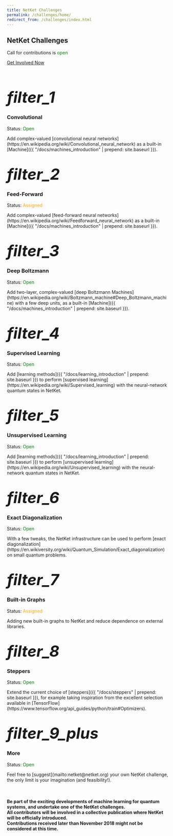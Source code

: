 ```yaml
---
title: NetKet Challenges
permalink: /challenges/home/
redirect_from: /challenges/index.html
---
```

<div class="row" >
  <div class="col-sm-12">
    <div class="jumbotron">
    <h2 class="text-center">NetKet Challenges</h2>
    <div class="text-center">
    <p class="text-muted"> Call for contributions is <font color="green"> open</font></p>
    <p><a class="btn btn-warning btn-lg" href="mailto:netket@netket.org" role="button">Get Involved Now</a></p>
    </div>
    </div>
  </div>
</div>

<div class="container">
<br>

<div class="row">
        <div class="col-sm-4">
            <h1 class="text-center"><i class="material-icons" style="font-size:48px;">filter_1</i></h1>
            <h3 class="text-center">Convolutional</h3>
            <p class="text-center">Status: <font color="green">Open</font></p>
            <p markdown="span" class="text-justify">Add complex-valued [convolutional neural networks](https://en.wikipedia.org/wiki/Convolutional_neural_network) as a built-in [Machine]({{ "/docs/machines_introduction" | prepend: site.baseurl }}).
            </p>
        </div>
        <div class="col-sm-4">
            <h1 class="text-center"><i class="material-icons" style="font-size:48px;">filter_2</i></h1>
            <h3 class="text-center">Feed-Forward</h3>
            <p class="text-center">Status: <font color="orange">Assigned</font></p>
            <p markdown="span" class="text-justify"> Add complex-valued [feed-forward neural networks](https://en.wikipedia.org/wiki/Feedforward_neural_network) as a built-in [Machine]({{ "/docs/machines_introduction" | prepend: site.baseurl }}).</p>
        </div>
        <div class="col-sm-4">
            <h1 class="text-center"><i class="material-icons" style="font-size:48px;">filter_3</i></h1>
            <h3 class="text-center">Deep Boltzmann</h3>
            <p class="text-center">Status: <font color="green">Open</font></p>
            <p markdown="span" class="text-justify"> Add two-layer, complex-valued [deep Boltzmann Machines](https://en.wikipedia.org/wiki/Boltzmann_machine#Deep_Boltzmann_machine) with a few deep units, as a built-in [Machine]({{ "/docs/machines_introduction" | prepend: site.baseurl }}).</p>
        </div>
</div>

<div class="row">
        <div class="col-sm-4">
            <h1 class="text-center"><i class="material-icons" style="font-size:48px;">filter_4</i></h1>
            <h3 class="text-center">Supervised Learning</h3>
            <p class="text-center">Status: <font color="green">Open</font></p>
            <p markdown="span" class="text-justify"> Add [learning methods]({{ "/docs/learning_introduction" | prepend: site.baseurl }}) to perform [supervised learning](https://en.wikipedia.org/wiki/Supervised_learning) with the neural-network quantum states in NetKet.</p>
        </div>
        <div class="col-sm-4">
            <h1 class="text-center"><i class="material-icons" style="font-size:48px;">filter_5</i></h1>
            <h3 class="text-center">Unsupervised Learning</h3>
            <p class="text-center">Status: <font color="green">Open</font></p>
            <p markdown="span" class="text-justify"> Add [learning methods]({{ "/docs/learning_introduction" | prepend: site.baseurl }}) to perform [unsupervised learning](https://en.wikipedia.org/wiki/Unsupervised_learning) with the neural-network quantum states in NetKet.
            </p>
        </div>
        <div class="col-sm-4">
            <h1 class="text-center"><i class="material-icons" style="font-size:48px;">filter_6</i></h1>
            <h3 class="text-center">Exact Diagonalization</h3>
            <p class="text-center">Status: <font color="green">Open</font></p>
            <p markdown="span" class="text-justify"> With a few tweaks, the NetKet infrastructure can be used to perform [exact diagonalization](https://en.wikiversity.org/wiki/Quantum_Simulation/Exact_diagonalization) on small quantum problems.</p>
        </div>
</div>

<div class="row">
        <div class="col-sm-4">
            <h1 class="text-center"><i class="material-icons" style="font-size:48px;">filter_7</i></h1>
            <h3 class="text-center">Built-in Graphs</h3>
            <p class="text-center">Status: <font color="orange">Assigned</font></p>
            <p markdown="span" class="text-justify"> Adding new built-in graphs to NetKet and reduce dependence on external libraries.
            </p>
        </div>
        <div class="col-sm-4">
            <h1 class="text-center"><i class="material-icons" style="font-size:48px;">filter_8</i></h1>
            <h3 class="text-center">Steppers</h3>
            <p class="text-center">Status: <font color="green">Open</font></p>
            <p markdown="span" class="text-justify"> Extend the current choice of [steppers]({{ "/docs/steppers" | prepend: site.baseurl }}), for example taking inspiration from the excellent selection available in [TensorFlow](https://www.tensorflow.org/api_guides/python/train#Optimizers).  </p>
        </div>
        <div class="col-sm-4">
            <h1 class="text-center"><i class="material-icons" style="font-size:48px;">filter_9_plus</i></h1>
            <h3 class="text-center">More</h3>
            <p class="text-center">Status: <font color="green">Open</font></p>
            <p markdown="span" class="text-justify"> Feel free to [suggest](mailto:netket@netket.org) your own NetKet challenge, the only limit is your imagination (and feasibility!).</p>
        </div>
</div>
<br>
<div class="row" >
  <div class="col-sm-12">
  <div class="panel panel-default">
    <div class="panel-heading">
  <h4 class="text-center" markdown="span">
  Be part of the exciting developments of machine learning for quantum systems, and undertake one
  of the NetKet challenges. <br> All contributors will be involved in a collective
  publication where NetKet will be officially introduced. <br>Contributions received later than November 2018 might not be considered at this time.
  </h4>
  </div>
  </div>
  </div>
</div>

</div>
